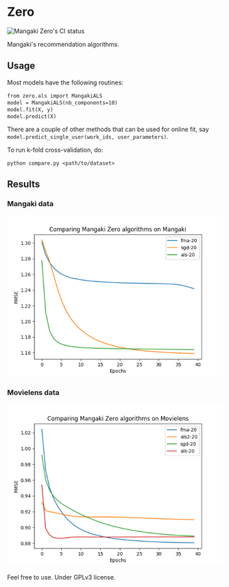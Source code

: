 # Zero

![Mangaki Zero's CI status](https://github.com/mangaki/zero/workflows/CI/badge.svg)

Mangaki's recommendation algorithms.

## Usage

Most models have the following routines:

    from zero.als import MangakiALS
    model = MangakiALS(nb_components=10)
    model.fit(X, y)
    model.predict(X)

There are a couple of other methods that can be used for online fit, say `model.predict_single_user(work_ids, user_parameters)`.

To run k-fold cross-validation, do:

    python compare.py <path/to/dataset>

## Results

### Mangaki data

![Comparing on Mangaki](results/mangaki.png)

### Movielens data

![Comparing on Movielens](results/movielens.png)

Feel free to use. Under GPLv3 license.
